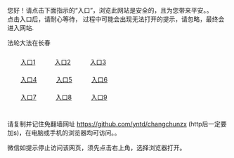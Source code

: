 您好！请点击下面指示的“入口”，浏览此网站是安全的，且为您带来平安。。 <br/>
点击入口后，请耐心等待， 过程中可能会出现无法打开的提示，请忽略，最终会进入网站. </br>

法轮大法在长春<br/>
<div style="padding:10px"><a style="margin:20px" target="_blank" href="https://de98mt3m98utj.cloudfront.net/2Qpsp?ngteqr" id="ccLink1" rel="nofollow">入口1</a> <a target="_blank" style="margin:20px" href="https://d2njqcdcq2aq3g.cloudfront.net/2Qpsp?jirrsllc" id="ccLink2" rel="nofollow">入口2</a> <a style="margin:20px" target="_blank" href="https://d2bomiq44cra4v.cloudfront.net/2Qpsp?jexdil" id="ccLink3" rel="nofollow">入口3</a></div>

<div style="padding:10px" ><a style="margin:20px" target="_blank" href="https://de98mt3m98utj.cloudfront.net/2Qpsp?ngteqr" id="ccLink4" rel="nofollow">入口4</a> <a style="margin:20px" href="https://d2njqcdcq2aq3g.cloudfront.net/2Qpsp?jirrsllc" target="_blank" id="ccLink5" rel="nofollow">入口5</a> <a style="margin:20px" href="https://d2bomiq44cra4v.cloudfront.net/2Qpsp?jexdil" target="_blank" id="ccLink6" rel="nofollow">入口6</a></div>

<div style="padding:10px"><a style="margin:20px" target="_blank" href="https://de98mt3m98utj.cloudfront.net/2Qpsp?ngteqr" id="ccLink7" rel="nofollow">入口7</a> <a style="margin:20px" href="https://d2njqcdcq2aq3g.cloudfront.net/2Qpsp?jirrsllc" target="_blank" id="ccLink8" rel="nofollow">入口8</a> <a style="margin:20px" target="_blank" href="https://d2bomiq44cra4v.cloudfront.net/2Qpsp?jexdil" id="ccLink9" rel="nofollow">入口9</a></div>

<br/>



请复制并记住免翻墙网址 https://github.com/yntd/changchunzx (http后一定要加s)，在电脑或手机的浏览器均可访问。。<br/>

微信如提示停止访问该网页，须先点击右上角，选择浏览器打开。
